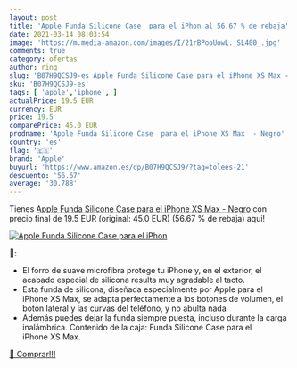 ```yaml
---
layout: post
title: 'Apple Funda Silicone Case  para el iPhon al 56.67 % de rebaja'
date: 2021-03-14 08:03:54
image: 'https://m.media-amazon.com/images/I/21rBPooUowL._SL400_.jpg'
comments: true
category: ofertas
author: ring
slug: 'B07H9QCSJ9-es Apple Funda Silicone Case para el iPhone XS Max - Negro'
sku: 'B07H9QCSJ9-es'
tags: [ 'apple','iphone', ]
actualPrice: 19.5 EUR
currency: EUR
price: 19.5
comparePrice: 45.0 EUR
prodname: 'Apple Funda Silicone Case  para el iPhone XS Max  - Negro'
country: 'es'
flag: '🇪🇸'
brand: 'Apple'
buyurl: 'https://www.amazon.es/dp/B07H9QCSJ9/?tag=tolees-21'
descuento: '56.67'
average: '30.788'
---
```


Tienes [Apple Funda Silicone Case  para el iPhone XS Max  - Negro](https://www.amazon.es/dp/B07H9QCSJ9/?tag=tolees-21) con precio final de  19.5 EUR (original: 45.0 EUR) (56.67 %  de rebaja) aqui!

[![Apple Funda Silicone Case  para el iPhon](https://m.media-amazon.com/images/I/21rBPooUowL._SL400_.jpg)](https://www.amazon.es/dp/B07H9QCSJ9/?tag=tolees-21)

🔎:

- El forro de suave microfibra protege tu iPhone y, en el exterior, el acabado especial de silicona resulta muy agradable al tacto.
- Esta funda de silicona, diseñada especialmente por Apple para el iPhone XS Max, se adapta perfectamente a los botones de volumen, el botón lateral y las curvas del teléfono, y no abulta nada
- Además puedes dejar la funda siempre puesta, incluso durante la carga inalámbrica. Contenido de la caja: Funda Silicone Case para el iPhone XS Max.

[🛒 Comprar!!!](https://www.amazon.es/dp/B07H9QCSJ9/?tag=tolees-21)
